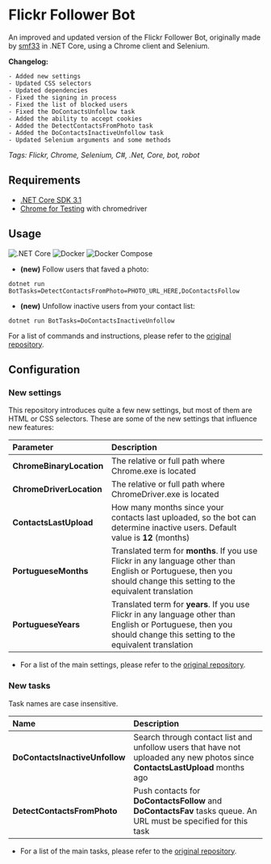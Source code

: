 # Flickr Follower Bot

An improved and updated version of the Flickr Follower Bot, originally made by [smf33](https://github.com/smf33) in .NET Core, using a Chrome client and Selenium.

**Changelog:**
```
- Added new settings
- Updated CSS selectors
- Updated dependencies
- Fixed the signing in process
- Fixed the list of blocked users
- Fixed the DoContactsUnfollow task
- Added the ability to accept cookies
- Added the DetectContactsFromPhoto task
- Added the DoContactsInactiveUnfollow task
- Updated Selenium arguments and some methods
```

*Tags: Flickr, Chrome, Selenium, C#, .Net, Core, bot, robot*

## Requirements

- [.NET Core SDK 3.1](https://dotnet.microsoft.com/download/dotnet-core/3.1)
- [Chrome for Testing](https://googlechromelabs.github.io/chrome-for-testing/#stable) with chromedriver

## Usage

![.NET Core](https://github.com/smf33/FlickrFollowerBot/workflows/.NET%20Core/badge.svg) ![Docker](https://github.com/smf33/FlickrFollowerBot/workflows/Docker/badge.svg) ![Docker Compose](https://github.com/smf33/FlickrFollowerBot/workflows/Docker%20Compose/badge.svg)

- **(new)** Follow users that faved a photo: 
```
dotnet run BotTasks=DetectContactsFromPhoto=PHOTO_URL_HERE,DoContactsFollow
```
- **(new)** Unfollow inactive users from your contact list: 
```
dotnet run BotTasks=DoContactsInactiveUnfollow
```
For a list of commands and instructions, please refer to the [original repository](https://github.com/smf33/FlickrFollowerBot#usage).

## Configuration
### New settings
This repository introduces quite a few new settings, but most of them are HTML or CSS selectors.
These are some of the new settings that influence new features:

| Parameter | Description |
| :-------- | :---------- |
| **ChromeBinaryLocation** | The relative or full path where Chrome.exe is located |
| **ChromeDriverLocation** | The relative or full path where ChromeDriver.exe is located |
| **ContactsLastUpload** | How many months since your contacts last uploaded, so the bot can determine inactive users. Default value is **12** (months) |
| **PortugueseMonths** | Translated term for **months**. If you use Flickr in any language other than English or Portuguese, then you should change this setting to the equivalent translation |
| **PortugueseYears** | Translated term for **years**. If you use Flickr in any language other than English or Portuguese, then you should change this setting to the equivalent translation |

- For a list of the main settings, please refer to the [original repository](https://github.com/smf33/FlickrFollowerBot#main-settings).

### New tasks
Task names are case insensitive.  

| Name | Description |
| :--- | :---------- |
| **DoContactsInactiveUnfollow** | Search through contact list and unfollow users that have not uploaded any new photos since **ContactsLastUpload** months ago |
| **DetectContactsFromPhoto** | Push contacts for **DoContactsFollow** and **DoContactsFav** tasks queue. An URL must be specified for this task |

- For a list of the main tasks, please refer to the [original repository](https://github.com/smf33/FlickrFollowerBot#availeable-taks).

